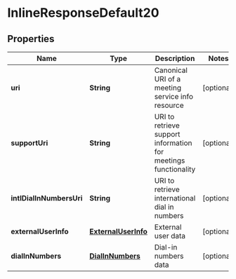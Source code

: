 
# InlineResponseDefault20

## Properties
Name | Type | Description | Notes
------------ | ------------- | ------------- | -------------
**uri** | **String** | Canonical URI of a meeting service info resource |  [optional]
**supportUri** | **String** | URI to retrieve support information for meetings functionality |  [optional]
**intlDialInNumbersUri** | **String** | URI to retrieve international dial in numbers |  [optional]
**externalUserInfo** | [**ExternalUserInfo**](ExternalUserInfo.md) | External user data |  [optional]
**dialInNumbers** | [**DialInNumbers**](DialInNumbers.md) | Dial-in numbers data |  [optional]




